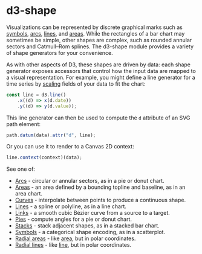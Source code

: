 # d3-shape

Visualizations can be represented by discrete graphical marks such as [symbols](./d3-shape/symbol.md), [arcs](./d3-shape/arc.md), [lines](./d3-shape/line.md), and [areas](./d3-shape/area.md). While the rectangles of a bar chart may sometimes be simple, other shapes are complex, such as rounded annular sectors and Catmull–Rom splines. The d3-shape module provides a variety of shape generators for your convenience.

As with other aspects of D3, these shapes are driven by data: each shape generator exposes accessors that control how the input data are mapped to a visual representation. For example, you might define a line generator for a time series by [scaling](https://github.com/d3/d3-scale) fields of your data to fit the chart:

```js
const line = d3.line()
    .x((d) => x(d.date))
    .y((d) => y(d.value));
```

This line generator can then be used to compute the `d` attribute of an SVG path element:

```js
path.datum(data).attr("d", line);
```

Or you can use it to render to a Canvas 2D context:

```js
line.context(context)(data);
```

See one of:

- [Arcs](./d3-shape/arc.md) - circular or annular sectors, as in a pie or donut chart.
- [Areas](./d3-shape/area.md) - an area defined by a bounding topline and baseline, as in an area chart.
- [Curves](./d3-shape/curve.md) - interpolate between points to produce a continuous shape.
- [Lines](./d3-shape/line.md) - a spline or polyline, as in a line chart.
- [Links](./d3-shape/link.md) - a smooth cubic Bézier curve from a source to a target.
- [Pies](./d3-shape/pie.md) - compute angles for a pie or donut chart.
- [Stacks](./d3-shape/stack.md) - stack adjacent shapes, as in a stacked bar chart.
- [Symbols](./d3-shape/symbol.md) - a categorical shape encoding, as in a scatterplot.
- [Radial areas](./d3-shape/radial-area.md) - like [area](./d3-shape/area.md), but in polar coordinates.
- [Radial lines](./d3-shape/radial-line.md) - like [line](./d3-shape/line.md), but in polar coordinates.
